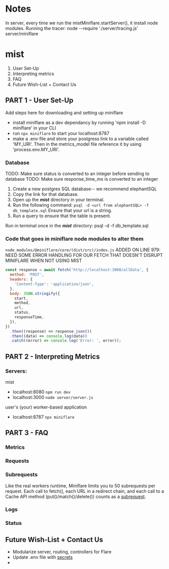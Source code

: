# Notes

In server, every time we run the mistMiniflare.startServer(), it install node modules.
Running the tracer: node --require ‘./server/tracing.js’ server/miniflare

# mist

1. User Set-Up
2. Interpreting metrics
3. FAQ
4. Future Wish-List + Contact Us

## PART 1 - User Set-Up

Add steps here for downloading and setting up miniflare

- install miniflare as a dev dependancy by running 'npm install -D miniflare' in your CLI
- run `npx miniflare` to start your localhost:8787
- make a .env file and store your postgress link to a variable called 'MY_URI'. Then in the metrics_model file reference it by using 'process.env.MY_URI'.

### Database

TODO: Make sure status is converted to an integer before sending to database
TODO: Make sure response_time_ms is converted to an integer

1. Create a new postgres SQL database-- we recommend elephantSQL
2. Copy the link for that database.
3. Open up the **_mist_** directory in your terminal.
4. Run the following command: `psql -d <url from elephantSQL> -f db_template.sql`
   Ensure that your url is a string.
5. Run a query to ensure that the table is present.

Run in terminal once in the **_mist_** directory:
psql -d <url from elephantSQL> -f db_template.sql

### Code that goes in miniflare node modules to alter them

`node_modules/@miniflare/core/(dist/src)/index.js`
ADDED ON LINE 979:
NEED SOME ERROR HANDLING FOR OUR FETCH THAT DOESN'T DISRUPT MINIFLARE WHEN NOT USING MIST

```js
const response = await fetch('http://localhost:3000/allData', {
  method: 'POST',
  headers: {
    'Content-Type': 'application/json',
  },
  body: JSON.stringify({
    start,
    method,
    url,
    status,
    responseTime,
  }),
})
  .then((response) => response.json())
  .then((data) => console.log(data))
  .catch((error) => console.log('Error: ', error));
```

## PART 2 - Interpreting Metrics

### Servers:

mist

- localhost:8080 `npm run dev`
- localhost:3000 `node server/server.js`

user's (your) worker-based application

- localhost:8787 `npx miniflare`

## PART 3 - FAQ

### Metrics

### Requests

### Subrequests

Like the real workers runtime, Miniflare limits you to 50 subrequests per request. Each call to fetch(), each URL in a redirect chain, and each call to a Cache API method (put()/match()/delete()) counts as a [subrequest](https://miniflare.dev/core/standards).

### Logs

### Status

## Future Wish-List + Contact Us

- Modularize server, routing, controllers for Flare
- Update .env file with [secrets](https://towardsdatascience.com/keep-your-code-secure-by-using-environment-variables-and-env-files-4688a70ea286)
-
